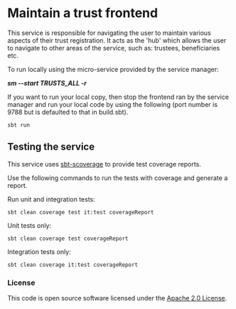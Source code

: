 # Maintain a trust frontend

This service is responsible for navigating the user to maintain various aspects of their trust registration. It acts as the 'hub' which allows the user to navigate to other areas of the service, such as: trustees, beneficiaries etc.

To run locally using the micro-service provided by the service manager:

***sm --start TRUSTS_ALL -r***

If you want to run your local copy, then stop the frontend ran by the service manager and run your local code by using the following (port number is 9788 but is defaulted to that in build.sbt).

`sbt run`

## Testing the service

This service uses [sbt-scoverage](https://github.com/scoverage/sbt-scoverage) to
provide test coverage reports.

Use the following commands to run the tests with coverage and generate a report.

Run unit and integration tests:
```
sbt clean coverage test it:test coverageReport
```

Unit tests only:
```
sbt clean coverage test coverageReport
```

Integration tests only:
```
sbt clean coverage it:test coverageReport
```

### License

This code is open source software licensed under the [Apache 2.0 License]("http://www.apache.org/licenses/LICENSE-2.0.html").
